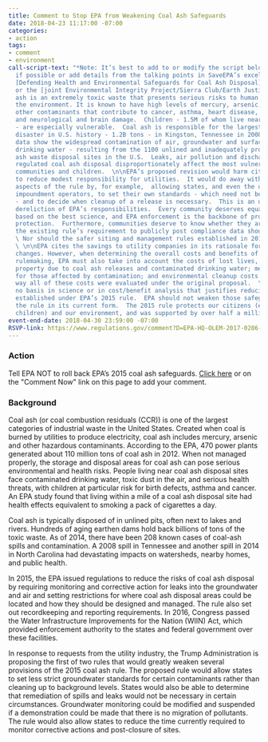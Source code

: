 ```yaml
---
title: Comment to Stop EPA from Weakening Coal Ash Safeguards
date: 2018-04-23 11:17:00 -07:00
categories:
- action
tags:
- comment
- environment
call-script-text: "*Note: It’s best to add to or modify the script below to personalize,
  if possible or add details from the talking points in SaveEPA’s excellent guide,
  [Defending Health and Environmental Safeguards for Coal Ash Disposal](http://saveepaalums.info/coalash1),
  or the [joint Environmental Integrity Project/Sierra Club/Earth Justice guide](http://www.environmentalintegrity.org/wp-content/uploads/2017/02/CCR-rollback-TPs.pdf).*\n\nCoal
  ash is an extremely toxic waste that presents serious risks to human health and
  the environment. It is known to have high levels of mercury, arsenic, lead and many
  other contaminants that contribute to cancer, asthma, heart disease, birth defects
  and neurological and brain damage.  Children - 1.5M of whom live near coal ash sites
  - are especially vulnerable.  Coal ash is responsible for the largest toxic waste
  disaster in U.S. history - 1.2B tons - in Kingston, Tennessee in 2008.  EPA’s own
  data show the widespread contamination of air, groundwater and surface water - including
  drinking water - resulting from the 1100 unlined and inadequately protected coal
  ash waste disposal sites in the U.S.  Leaks, air pollution and discharges from poorly
  regulated coal ash disposal disproportionately affect the most vulnerable disadvantaged
  communities and children.  \n\nEPA’s proposed revision would harm citizens in order
  to reduce modest responsibility for utilities.  It would do away with the most protective
  aspects of the rule by, for example,  allowing states, and even the utilities and
  impoundment operators, to set their own standards - which need not be health-based
  - and to decide when cleanup of a release is necessary.  This is an unacceptable
  dereliction of EPA’s responsibilities.  Every community deserves equal protection
  based on the best science, and EPA enforcement is the backbone of providing that
  protection.  Furthermore, communities deserve to know whether they are safe, so
  the existing rule’s requirement to publicly post compliance data should not be altered.
  \ Nor should the safer siting and management rules established in 2015 rule be changed.
  \ \n\nEPA cites the savings to utility companies in its rationale for the proposed
  changes. However, when determining the overall costs and benefits of this proposed
  rulemaking, EPA must also take into account the costs of lost lives, workdays and
  property due to coal ash releases and contaminated drinking water; medical care
  for those affected by contamination; and environmental cleanup costs in the same
  way all of these costs were evaluated under the original proposal.  \n\nThere is
  no basis in science or in cost/benefit analysis that justifies reducing the protections
  established under EPA’s 2015 rule.  EPA should not weaken those safeguards but maintain
  the rule in its current form.  The 2015 rule protects our citizens (especially vulnerable
  children) and our environment, and was supported by over half a million public comments."
event-end-date: 2018-04-30 23:59:00 -07:00
RSVP-link: https://www.regulations.gov/comment?D=EPA-HQ-OLEM-2017-0286-0001
---
```


### Action
Tell EPA NOT to roll back EPA’s 2015 coal ash safeguards. [Click here]( https://www.regulations.gov/comment?D=EPA-HQ-OLEM-2017-0286-0001) or on the "Comment Now" link on this page to add your comment.

### Background
Coal ash (or coal combustion residuals (CCR)) is one of the largest categories of industrial waste in the United States.  Created when coal is burned by utilities to produce electricity, coal ash includes mercury, arsenic and other hazardous contaminants.  According to the EPA, 470 power plants generated about 110 million tons of coal ash in 2012.  When not managed properly, the storage and disposal areas for coal ash can pose serious environmental and health risks.  People living near coal ash disposal sites face contaminated drinking water, toxic dust in the air, and serious health threats, with children at particular risk for birth defects, asthma and cancer. An EPA study found that living within a mile of a coal ash disposal site had health effects equivalent to smoking a pack of cigarettes a day.  

Coal ash is typically disposed of in unlined pits, often next to lakes and rivers.  Hundreds of aging earthen dams hold back billions of tons of the toxic waste.  As of 2014, there have been 208 known cases of coal-ash spills and contamination. A 2008 spill in Tennessee and another spill in 2014 in North Carolina had devastating impacts on watersheds, nearby homes, and public health.  

In 2015, the EPA issued regulations to reduce the risks of coal ash disposal by requiring monitoring and corrective action for leaks into the groundwater and air and setting restrictions for where coal ash disposal areas could be located and how they should be designed and managed.  The rule also set out recordkeeping and reporting requirements. In 2016, Congress passed the Water Infrastructure Improvements for the Nation (WIIN) Act, which provided enforcement authority to the states and federal government over these facilities.  

In response to requests from the utility industry, the Trump Administration is proposing the first of two rules that would greatly weaken several provisions of the 2015 coal ash rule.  The proposed rule would allow states to set less strict groundwater standards for certain contaminants rather than cleaning up to background levels.  States would also be able to determine that remediation of spills and leaks would not be necessary in certain circumstances.  Groundwater monitoring could be modified and suspended if a demonstration could be made that there is no migration of pollutants.  The rule would also allow states to reduce the time currently required to monitor corrective actions and post-closure of sites.